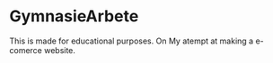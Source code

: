 # GymnasieArbete
This is made for educational purposes. On My atempt at making a e-comerce website.
